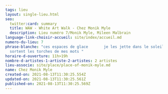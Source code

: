 ```yaml
---
tags: lieu
layout: single-lieu.html
seo:
  twitter:card: summary
  title: WAW - White Art Walk - Chez Monik Myle
  description: Lieu numéro 7/Monik Myle, Mileen Malbrain
language-link-choisir-accueil: site/index/accueil.md
numero-du-lieu: 7
phrase-blanche: "ces espaces de glace       je les jette dans le soleil   en
  sortent les torches de mes mots "
horaire-d-ouverture: 11h>19h
nombre-d-artistes-1-artiste-2-artistes: 2 artistes
lieu-associe: site/place/place-of-monik-myle.md
name: Chez Monik Myle
created-on: 2021-08-13T11:30:25.554Z
updated-on: 2021-08-13T11:30:25.561Z
published-on: 2021-08-13T11:30:25.569Z
---
```

